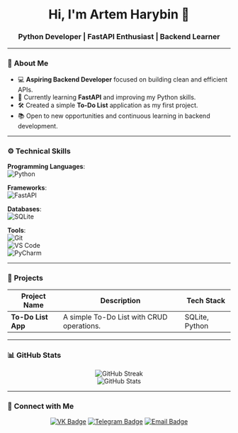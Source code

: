 <div id="header" align="center">
  <h1>Hi, I'm Artem Harybin 👋</h1>
  <h3>Python Developer | FastAPI Enthusiast | Backend Learner</h3>
</div>

---

### 🌟 **About Me**

- 💻 **Aspiring Backend Developer** focused on building clean and efficient APIs.  
- 🚀 Currently learning **FastAPI** and improving my Python skills.  
- 🛠 Created a simple **To-Do List** application as my first project.  
- 📚 Open to new opportunities and continuous learning in backend development.  

---

### ⚙️ **Technical Skills**

**Programming Languages**:  
![Python](https://img.shields.io/badge/-Python-3776AB?logo=python&logoColor=white&style=flat-square)  

**Frameworks**:  
![FastAPI](https://img.shields.io/badge/-FastAPI-009688?logo=fastapi&logoColor=white&style=flat-square)  

**Databases**:  
![SQLite](https://img.shields.io/badge/-SQLite-003B57?logo=sqlite&logoColor=white&style=flat-square)  

**Tools**:  
![Git](https://img.shields.io/badge/-Git-F05032?logo=git&logoColor=white&style=flat-square)  
![VS Code](https://img.shields.io/badge/-VSCode-007ACC?logo=visual-studio-code&logoColor=white&style=flat-square)  
![PyCharm](https://img.shields.io/badge/-PyCharm-000000?logo=pycharm&logoColor=white&style=flat-square)  

---

### 🚀 **Projects**

| **Project Name**    | **Description**                                  | **Tech Stack**        |
|----------------------|-------------------------------------------------|-----------------------|
| **To-Do List App**   | A simple To-Do List with CRUD operations.       | SQLite, Python        |

---

### 📊 **GitHub Stats**

<p align="center">
  <img src="http://github-readme-streak-stats.herokuapp.com?user=Harybin&theme=default" alt="GitHub Streak"/>
  <br>
  <img src="https://github-readme-stats.vercel.app/api?username=Harybin&show_icons=true&theme=default&count_private=true" alt="GitHub Stats"/>
</p>

---

### 🤝 **Connect with Me**

<p align="center">
  <a href="https://vk.com/kharybin0"><img src="https://img.shields.io/badge/-VK-blue?logo=VK&logoColor=white&style=flat-square" alt="VK Badge"/></a>
  <a href="https://t.me/harybinartem"><img src="https://img.shields.io/badge/-Telegram-blue?logo=Telegram&logoColor=white&style=flat-square" alt="Telegram Badge"/></a>
  <a href="mailto:your-email@example.com"><img src="https://img.shields.io/badge/-Email-D14836?logo=gmail&logoColor=white&style=flat-square" alt="Email Badge"/></a>
</p>

